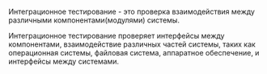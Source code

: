 Интеграционное тестирование - это проверка взаимодействия между различными компонентами(модулями) системы.

Интеграционное тестирование проверяет интерфейсы между компонентами, взаимодействие различных частей системы,
таких как операционная системы, файловая система, аппаратное обеспечение, и интерфейсы между системами.
